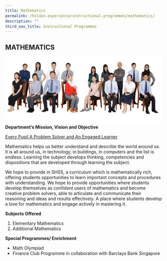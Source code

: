 ```yaml
---
title: Mathematics
permalink: /hildan-experience/instructional-programmes/mathematics/
description: ""
third_nav_title: Instructional Programmes
---
```


MATHEMATICS
-----------
![](/images/Staff/maths.jpg)
**Department’s Mission, Vision and Objective**

<u>Every Pupil A Problem Solver and An Engaged Learner</u>

<style> { margin:0;} </style>Mathematics helps us better understand and describe the world around us. It is all around us, in technology, in buildings, in computers and the list is endless. Learning the subject develops thinking, competencies and dispositions that are developed through learning the subject. 
<p></p>
<style> { margin:0;} </style>We hope to provide in SHSS, a curriculum which is mathematically rich, offering students opportunities to learn important concepts and procedures with understanding. We hope to provide opportunities where students develop themselves as confident users of mathematics and become creative problem solvers, able to articulate and communicate their reasoning and ideas and results effectively. A place where students develop a love for mathematics and engage actively in mastering it.

**Subjects Offered**
1. Elementary Mathematics
2. Additional Mathematics

**Special Programmes/ Enrichment**
* Math Olympiad 
* Finance Club Programme in collaboration with Barclays Bank Singapore